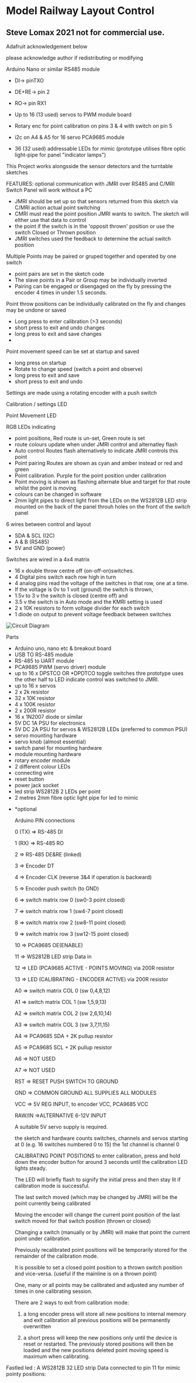 # Model Railway Layout Control 
## Steve Lomax 2021 not for commercial use. 
Adafruit acknowledgement below

please acknowledge author if redistributing or modifying

Arduino Nano or similar
RS485 module 
- DI-> pinTXO
- DE+RE-> pin 2
- RO-> pin RX1

- Up to 16 (13 used) servos to PWM module  board
- Rotary enc for point calibration on pins 3 & 4 with switch on pin 5
- i2c on A4 & A5 for 16 servo  PCA9685  module
- 36 (32 used) addressable LEDs for mimic (prototype utilises fibre optic light-pipe for panel "indicator lamps")

This Project works alongsside the sensor detectors  and the turntable sketches

FEATURES:
optional communication with JMRI over RS485 and C/MRI Switch Panel will work without a PC
- JMRI should be set up so that sensors returned from this sketch via C/MRI action actual point switching
- CMRI must read the point position JMRI wants to switch. The sketch will elther use that data to control 
- the point if the switch is in the 'opposit thrown' position or use the switch Closed or Thrown position
- JMRI switches used the feedback to determine the actual switch position
  
Multiple Points may be paired or gruped together and operated by one switch
- point pairs are set in the sketch code
- The slave points in a Pair or Group may be individually inverted
- Pairing can be engaged or disengaged on the fly by pressing the encoder 4 times in under 1.5 seconds.
  
Point throw positions can be individually calibrated on the fly and changes may be undone or saved
- Long press to enter calibration (>3 seconds)
- short press to exit and undo changes
- long press to exit and save changes
- 
Point movement speed can be set at startup and saved
- long press on startup
- Rotate to change speed (switch a point and observe)
- long press to exit and save
- short press to exit and undo

Settings are made using a rotating encoder with a push switch

Calibration / settings LED

Point Movement LED

RGB LEDs indicating 
- point positions, Red route is un-set, Green route is set
- route colours update when under JMRI control and alternatley flash
- Auto control  Routes flash alternatively to indicate JMRI controls this point
- Point pairing Routes are shown as cyan and amber instead or red and green
- Point calibration. Purple for the point position under calibration
- Point moving is shown as flashing alternate blue and target for that route  whilst the point is moving
- colours can be changed in software
- 2mm light pipes to direct light from the LEDs on the WS2812B LED strip mounted on the back of the panel throuh holes on the front of the switch panel

6 wires between control and layout 
- SDA & SCL (I2C)
- A & B (RS485)
- 5V and GND (power) 
  
Switches are wired in a 4x4 matrix  
- 16 x double throw centre off (on-off-on)switches.
- 4 Digital pins switch each row high in turn
- 4 analog pins read the voltage of the switches in that row, one at a time.
- If the voltage is 0v to 1 volt (ground) the switch is thrown, 
- 1.5v to 3 v the switch is closed (centre off) and 
- 3.5 v the switch is in Auto mode and the KMRI setting is used
- 2 x 10K resistors to form voltage divider for each switch
- 1 diode on output to prevent voltage feedback between switches

 ![Circuit Diagram](Schematic.jpg) 
   
   Parts
  - Arduino uno, nano etc &  breakout board
  - USB TO  RS-485 module
  - RS-485 to UART module
  - PCA9685  PWM (servo driver) module
  - up to 16 x DPSTCO OR *DPDTCO toggle switches thre prototype uses the other half to LED indicate control was switched to JMRI.
  - up to 16 x servos
  - 2 x 2k resistor
  - 32 x 10K resistor
  - 4 x 100K resistor
 -  2 x 200R resistor
 -  16 x 1N2007 diode or similar
 -   5V DC 1A PSU for electronics
  - 5V DC 2A PSU for servos & WS2812B LEDs (preferred to common PSU)
  - servo mounting hardware
  - servo knob (almost essential)
  - switch panel for mounting hardware
  - module mounting hardware
 -  rotary encoder module
 -  2 different colour LEDs
  - connecting wire
  - reset button
  -  power jack socket
  -  led strip WS2812B 2 LEDs per point
  -  2 metres 2mm fibre optic light pipe for led to mimic
 * *optional

    Arduino PIN connections
   
    0 (TX) => RS-485 DI
   
    1 (RX) => RS-485 RO
   
    2 => RS-485 DE&RE (linked)
   
    3 => Encoder DT
   
    4 => Encoder CLK (reverse 3&4 if operation is backward)

    5 => Encoder push switch (to GND)
   
    6 => switch matrix row 0 (sw0-3 point closed)
   
    7 => switch matrix row 1 (sw4-7 point closed)
   
    8 => switch matrix row 2 (sw8-11 point closed)
   
    9 => switch matrix row 3 (sw12-15 point closed)
   
    10 => PCA9685 OE(ENABLE)
   
    11 => WS2812B LED strip Data in
   
    12 => LED (PCA9685 ACTIVE - POINTS MOVING) via 200R resistor
   
    13 => LED (CALIBRATING - ENCODER ACTIVE) via 200R resistor
   
    A0 => switch matrix COL 0 (sw 0,4,8,12)
   
    A1 => switch matrix COL 1 (sw 1,5,9,13)
   
    A2 => switch matrix COL 2 (sw 2,6,10,14)
   
    A3 => switch matrix COL 3 (sw 3,7,11,15)
   
    A4 => PCA9685 SDA + 2K pullup resistor
   
    A5 => PCA9685 SCL + 2K pullup resistor
   
    A6 => NOT USED
   
    A7 => NOT USED
   
    RST => RESET PUSH SWITCH TO GROUND
   
    GND => COMMON GROUND ALL SUPPLIES ALL MODULES
   
    VCC => 5V REG INPUT, to encoder VCC, PCA9685 VCC

    RAW/IN =>ALTERNATIVE 6-12V INPUT
   
    A suitable 5V servo supply is required.


    the sketch and hardware counts switches, channels and servos starting at 0
    (e.g. 16 switches numbered 0 to 15) the 1st channel is channel 0


   CALIBRATING POINT POSITIONS
   to enter calibration, press and hold down the encoder button for around 3 seconds until the calibration LED lights steady.
   
   The LED will briefly flash to signify the initial press and then stay lit if calibration mode is successful.
   
   The last switch moved (which may be changed by JMRI) will be the point currently being calibrated
   
   Moving the encoder will change the current point position of the last switch moved for that switch position (thrown or closed)
   
   Changing a switch (manually or by JMRI) will make that point the current point under calibration.
   
   Previously recalibrated point positions will be temporarily stored for the remainder of the calibration mode.
   
   It is possible to set a closed point position to a thrown switch position and vice-versa.
   (useful if the mainline is on a thrown point)

   One, many or all points may be calibrated and adjusted any number of times in one calibrating session.

   There are 2 ways to exit from calibration mode:

    1) a long encoder press will store all new positions to internal memory and exit calibration all previous positions will be permanently overwritten

    2) a short press will keep the new positions only until the device is reset or restarted. The previously stored positions will then be loaded and the new positions deleted
   point moving speed is maximum when calibrating.

  Fastled led :  A WS2812B 32 LED strip Data connected to pin 11 for mimic pointy positions:
  

